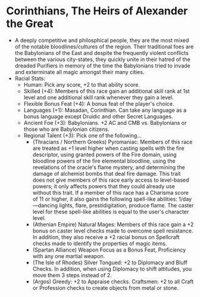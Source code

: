 # Corinthians, The Heirs of Alexander the Great

 * A deeply competitive and philosphical people, they are the most mixed of the notable bloodlines/cultures of the region. Their traditional foes are the Babylonians of the East and despite the frequently violent conflicts between the various city-states, they quickly unite in their hatred of the dreaded Purifiers in memory of the time the Babylonians tried to invade and exterminate all magic amongst their many cities.
 * Racial Stats:
	* Human: Pick any score, +2 to that ability score.
	* Skilled (+4): Members of this race gain an additional skill rank at 1st level and one additional skill rank whenever they gain a level.
	* Flexible Bonus Feat (+4): A bonus feat of the player's choice.
	* Languages (+1): Masadan, Corinthian. Can take any language as a bonus language except Druidic and other Secret Languages.
	* Ancient Foe (+3): Babylonians. +2 AC and CMB vs. Babylonians or those who are Babylonian citizens.
	* Regional Talent (+3): Pick one of the following...
		* (Thracians / Northern Greeks) Pyromaniac: Members of this race are treated as +1 level higher when casting spells with the fire descriptor, using granted powers of the Fire domain, using bloodline powers of the fire elemental bloodline, using the revelations of the oracle's flame mystery, and determining the damage of alchemist bombs that deal fire damage. This trait does not give members of this race early access to level-based powers; it only affects powers that they could already use without this trait. If a member of this race has a Charisma score of 11 or higher, it also gains the following spell-like abilities: 1/day—dancing lights, flare, prestidigitation, produce flame. The caster level for these spell-like abilities is equal to the user's character level.
		* (Athenian Empire) Natural Mages: Members of this race gain a +2 bonus on caster level checks made to overcome spell resistance. In addition, they also receive a +2 racial bonus on Spellcraft checks made to identify the properties of magic items.
		* (Spartan Alliance) Weapon Focus as a Bonus Feat, Proficiency with any one martial weapon.
		* (The Isle of Rhodes) Silver Tongued: +2 to Diplomacy and Bluff Checks. In addition, when using Diplomacy to shift attitudes, you move them 3 steps instead of 2. 
		* (Argos) Greedy: +2 to Appraise checks. Craftsmen: +2 to all Craft or Profession checks to create objects from metal or stone.
